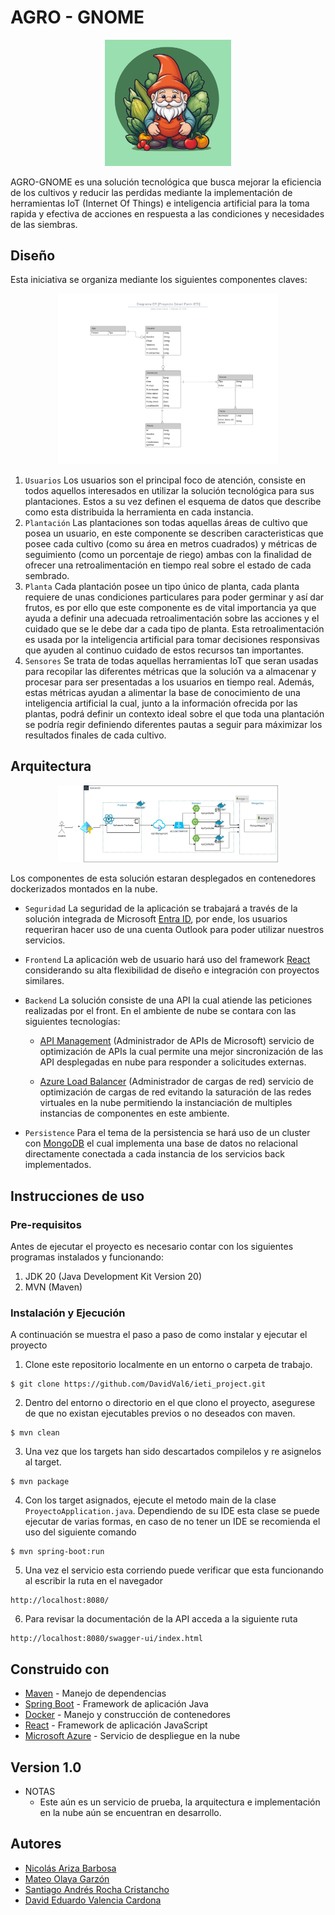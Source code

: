 # AGRO - GNOME

<p align="center">
  <img src="images/Loguito.png" alt="Logo" style="width:40%; margin: auto;">
</p>

AGRO-GNOME es una solución tecnológica que busca mejorar la eficiencia de los cultivos y reducir las perdidas mediante la implementación de herramientas IoT (Internet Of Things) e inteligencia artificial para la toma rapida y efectiva de acciones en respuesta a las condiciones y necesidades de las siembras.

## Diseño
Esta iniciativa se organiza mediante los siguientes componentes claves:

<p align="center">
  <img src="images/ERDiagram.png" alt="ER" style="width:70%; margin: auto;">
</p>

1. `Usuarios` Los usuarios son el principal foco de atención, consiste en todos aquellos interesados en utilizar la solución tecnológica para sus plantaciones. Estos a su vez definen el esquema de datos que describe como esta distribuida la herramienta en cada instancia.
2. `Plantación` Las plantaciones son todas aquellas áreas de cultivo que posea un usuario, en este componente se describen caracteristicas que posee cada cultivo (como su área en metros cuadrados) y métricas de seguimiento (como un porcentaje de riego) ambas con la finalidad de ofrecer una retroalimentación en tiempo real sobre el estado de cada sembrado.
3. `Planta` Cada plantación posee un tipo único de planta, cada planta requiere de unas condiciones particulares para poder germinar y así dar frutos, es por ello que este componente es de vital importancia ya que ayuda a definir una adecuada retroalimentación sobre las acciones y el cuidado que se le debe dar a cada tipo de planta. Esta retroalimentación es usada por la inteligencia artificial para tomar decisiones responsivas que ayuden al continuo cuidado de estos recursos tan importantes.
4. `Sensores` Se trata de todas aquellas herramientas IoT que seran usadas para recopilar las diferentes métricas que la solución va a almacenar y procesar para ser presentadas a los usuarios en tiempo real. Además, estas métricas ayudan a alimentar la base de conocimiento de una inteligencia artificial la cual, junto a la información ofrecida por las plantas, podrá definir un contexto ideal sobre el que toda una plantación se podría regir definiendo diferentes pautas a seguir para máximizar los resultados finales de cada cultivo.

## Arquitectura

<p align="center">
  <img src="images/Arquitectura.jpeg" alt="Arquitectura" style="width:70%; margin: auto;">
</p>


Los componentes de esta solución estaran desplegados en contenedores dockerizados montados en la nube.

- `Seguridad` La seguridad de la aplicación se trabajará a través de la solución integrada de Microsoft [Entra ID](https://learn.microsoft.com/es-es/entra/identity/), por ende, los usuarios requeriran hacer uso de una cuenta Outlook para poder utilizar nuestros servicios.

- `Frontend` La aplicación web de usuario hará uso del framework [React](https://es.react.dev) considerando su alta flexibilidad de diseño e integración con proyectos similares.

- `Backend` La solución consiste de una API la cual atiende las peticiones realizadas por el front. En el ambiente de nube se contara con las siguientes tecnologías: 

    - [API Management](https://azure.microsoft.com/es-es/products/api-management) (Administrador de APIs de Microsoft) servicio de optimización de APIs la cual permite una mejor sincronización de las API desplegadas en nube para responder a solicitudes externas.

    - [Azure Load Balancer](https://learn.microsoft.com/en-us/azure/load-balancer/load-balancer-overview) (Administrador de cargas de red) servicio de optimización de cargas de red evitando la saturación de las redes virtuales en la nube permitiendo la instanciación de multiples instancias de componentes en este ambiente.

- `Persistence` Para el tema de la persistencia se hará uso de un cluster con [MongoDB](https://www.mongodb.com/es/cloud/atlas/lp/try4) el cual implementa una base de datos no relacional directamente conectada a cada instancia de los servicios back implementados.


## Instrucciones de uso

### Pre-requisitos

Antes de ejecutar el proyecto es necesario contar con los siguientes programas instalados y funcionando:

1. JDK 20 (Java Development Kit Version 20)
2. MVN (Maven)

### Instalación y Ejecución

A continuación se muestra el paso a paso de como instalar y ejecutar el proyecto

1. Clone este repositorio localmente en un entorno o carpeta de trabajo.

```
$ git clone https://github.com/DavidVal6/ieti_project.git
```

2. Dentro del entorno o directorio en el que clono el proyecto, asegurese de que no existan ejecutables previos o no deseados con maven.

```
$ mvn clean
```
3. Una vez que los targets han sido descartados compilelos y re asignelos al target.
```
$ mvn package
```
4. Con los target asignados, ejecute el metodo main de la clase `ProyectoApplication.java`. Dependiendo de su IDE esta clase se puede ejecutar de varias formas, en caso de no tener un IDE se recomienda el uso del siguiente comando
```
$ mvn spring-boot:run
```
5. Una vez el servicio esta corriendo puede verificar que esta funcionando al escribir la ruta en el navegador
```
http://localhost:8080/
```
6. Para revisar la documentación de la API acceda a la siguiente ruta
```
http://localhost:8080/swagger-ui/index.html
```


## Construido con

* [Maven](https://maven.apache.org/) - Manejo de dependencias
* [Spring Boot](https://spring.io/projects/spring-boot) - Framework de aplicación Java
* [Docker](https://www.docker.com) - Manejo y construcción de contenedores
* [React](https://es.react.dev) - Framework de aplicación JavaScript
* [Microsoft Azure](https://azure.microsoft.com/es-mx/resources/cloud-computing-dictionary/what-is-azure/) - Servicio de despliegue en la nube

## Version 1.0

* NOTAS
    - Este aún es un servicio de prueba, la arquitectura e implementación en la nube aún se encuentran en desarrollo.

## Autores

* [Nicolás Ariza Barbosa](https://github.com/NickArB)
* [Mateo Olaya Garzón](https://github.com/Mateo0laya)
* [Santiago Andrés Rocha Cristancho](https://github.com/SanRocks1220)
* [David Eduardo Valencia Cardona](https://github.com/DavidVal6)